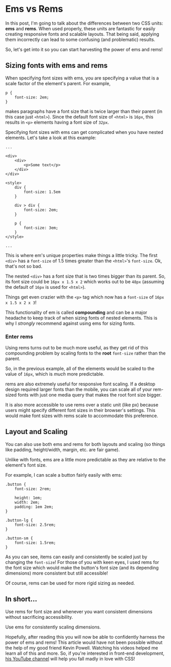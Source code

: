 # Ems vs Rems

In this post, I'm going to talk about the differences
between two CSS units: **ems** and **rems**. When
used properly, these units are fantastic for easily
creating responsive fonts and scalable layouts. That
being said, applying them incorrectly can lead to some
confusing (and problematic) results.

So, let's get into it so you can start harvesting the
power of ems and rems!

## Sizing fonts with ems and rems

When specifying font sizes with ems, you are specifying a value
that is a scale factor of the element's parent. For example,

```
p {
    font-size: 2em;
}
```

makes paragraphs have a font size that is twice larger than their
parent (in this case just `<html>`). Since the default font size
of `<html>` is `16px`, this results in `<p>` elements having
a font size of `32px`.

Specifying font sizes with ems can get complicated when you
have nested elements. Let's take a look at this example:

```
...

<div>
    <div>
        <p>Some text</p>
    </div>
</div>

<style>
    div {
        font-size: 1.5em
    }

    div > div {
        font-size: 2em;
    }

    p {
        font-size: 3em;
    }
</style>

...

```

This is where em's unique properties make things a little
tricky. The first `<div>` has a `font-size` of 1.5 times
greater than the `<html>`'s `font-size`. Ok, that's not so
bad.

The nested `<div>` has a font size that is two times bigger
than its parent. So, its font size could be
`16px x 1.5 x 2` which works out to be `48px` (assuming the
default of `16px` is used for `<html>`).

Things get even crazier with the `<p>` tag which now has
a `font-size` of `16px x 1.5 x 2 x 3`!

This functionality of em is called **compounding** and can
be a major headache to keep track of when sizing fonts
of nested elements. This is why I *strongly* recommend
against using ems for sizing fonts.

### Enter rems

Using rems turns out to be much more useful, as they get rid
of this compounding problem by scaling fonts to the **root**
`font-size` rather than the parent.

So, in the previous example, all of the elements would be
scaled to the value of `16px`, which is *much* more
predictable.

rems are also extremely useful for responsive font scaling.
If a desktop design required larger fonts than the mobile,
you can scale all of your rem-sized fonts with just one
media query that makes the root font size bigger.

It is also more accessible to use rems over a static unit
(like px) because users might specify different font sizes
in their browser's settings. This would make font sizes
with rems scale to accommodate this preference.

## Layout and Scaling

You can also use both ems and rems for both layouts
and scaling (so things like padding, height/width, margin,
etc. are fair game).

Unlike with fonts, ems are a little more predictable as 
they are relative to the element's font size.

For example, I can scale a button fairly easily with ems:

```
.button {
    font-size: 2rem;

    height: 1em;
    width: 2em;
    padding: 1em 2em;
}

.button-lg {
    font-size: 2.5rem;
}

.button-sm {
    font-size: 1.5rem;
}
```

As you can see, items can easily and consistently be scaled
just by changing the `font-size`! For those of you with keen
eyes, I used rems for the font size which would make the
button's font size (and its depending dimensions) more
consistent but still accessible!

Of course, rems can be used for more rigid sizing as needed.

## In short...

Use rems for font size and whenever you want consistent
dimensions without sacrificing accessibility.

Use ems for consistently scaling dimensions.

Hopefully, after reading this you will now be able to 
confidently harness the power of ems and rems! This
article would have not been possible without the help
of my good friend Kevin Powell. Watching his videos
helped me learn all of this and more. So, if you're
interested in front-end development, 
[his YouTube channel](https://www.youtube.com/channel/UCJZv4d5rbIKd4QHMPkcABCw) 
will help you fall madly in love with CSS!